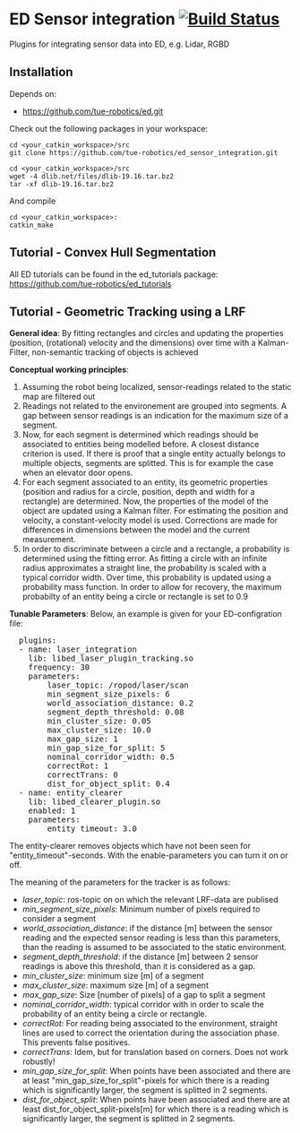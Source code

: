 ED Sensor integration [![Build Status](https://travis-ci.org/tue-robotics/ed_sensor_integration.svg?branch=master)](https://travis-ci.org/tue-robotics/ed_sensor_integration)
======

Plugins for integrating sensor data into ED, e.g. Lidar, RGBD

## Installation

Depends on:
- https://github.com/tue-robotics/ed.git

Check out the following packages in your workspace:

    cd <your_catkin_workspace>/src
    git clone https://github.com/tue-robotics/ed_sensor_integration.git
    
    cd <your_catkin_workspace>/src
    wget -4 dlib.net/files/dlib-19.16.tar.bz2
    tar -xf dlib-19.16.tar.bz2 

And compile

    cd <your_catkin_workspace>:
    catkin_make
    
## Tutorial - Convex Hull Segmentation

All ED tutorials can be found in the ed_tutorials package: https://github.com/tue-robotics/ed_tutorials

## Tutorial - Geometric Tracking using a LRF

**General idea**: By fitting rectangles and circles and updating the properties (position, (rotational) velocity and the dimensions) over time with a Kalman-Filter, non-semantic tracking of objects is achieved

**Conceptual working principles**:

  1.  Assuming the robot being localized, sensor-readings related to the static map are filtered out
  2. Readings not related to the environement are grouped into segments. A gap between sensor readings is an indication for the maximum size of a segment.
  3. Now, for each segment is determined which readings should be associated to entities being modelled before.  A closest distance criterion is used. If there is proof that a single entity actually belongs to multiple objects, segments are splitted. This is for example the case when an elevator door opens.
  4. For each segment associated to an entity, its geometric properties (position and radius for a circle, position, depth and width for a rectangle) are determined. Now, the properties of the model of the object are updated using a Kalman filter. For estimating the position and velocity, a constant-velocity model is used. Corrections are made for differences in dimensions between the model and the current measurement.
  5. In order to discriminate between a circle and a rectangle, a probability is determined using the fitting error. As fitting a circle with an infinite radius approximates a straight line, the probability is scaled with a typical corridor width. Over time, this probability is updated using a probability mass function. In order to allow for recovery, the maximum probabilty of an entity being a circle or rectangle is set to 0.9
  
  **Tunable Parameters**:
  Below, an example is given for your ED-configration file:
  <pre>
  plugins:
  - name: laser_integration
    lib: libed_laser_plugin_tracking.so
    frequency: 30
    parameters:
        laser_topic: /ropod/laser/scan
        min_segment_size_pixels: 6
        world_association_distance: 0.2
        segment_depth_threshold: 0.08
        min_cluster_size: 0.05
        max_cluster_size: 10.0
        max_gap_size: 1
        min_gap_size_for_split: 5
        nominal_corridor_width: 0.5
        correctRot: 1
        correctTrans: 0
        dist_for_object_split: 0.4
  - name: entity_clearer
    lib: libed_clearer_plugin.so
    enabled: 1
    parameters:
        entity_timeout: 3.0
</pre>

The entity-clearer removes objects which have not been seen for "entity_timeout"-seconds. With the enable-parameters you can turn it on or off.

The meaning of the parameters for the tracker is as follows:

  * _laser_topic_: ros-topic on on which the relevant LRF-data are publised
  * _min_segment_size_pixels_: Minimum number of pixels required to consider a segment
  * _world_association_distance_: if the distance [m] between the sensor reading and the expected sensor reading is less than this parameters, than the reading is assumed to be associated to the static environment.
  * _segment_depth_threshold_: if the distance [m] between 2 sensor readings is above this threshold, than it is considered as a gap.
  * _min_cluster_size_: minimum size [m] of a segment
  * _max_cluster_size_: maximum size [m] of a segment
  * _max_gap_size_: Size [number of pixels] of a gap to split a segment
  * _nominal_corridor_width_: typical corridor with in order to scale the probability of an entity being a circle or rectangle.
  * _correctRot_: For reading being associated to the environment, straight lines are used to correct the orientation during the association phase. This prevents false positives.
  * _correctTrans_: Idem, but for translation based on corners. Does not work robustly!
  * _min_gap_size_for_split_: When points have been associated and there are at least "min_gap_size_for_split"-pixels for which there is a reading which is significantly larger, the segment is splitted in 2 segments.
  * _dist_for_object_split_: When points have been associated and there are at least dist_for_object_split-pixels[m] for which there is a reading which is significantly larger, the segment is splitted in 2 segments.
